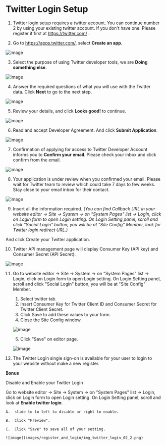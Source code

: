 # Twitter Login Setup

1. Twitter login setup requires a twitter account. You can continue number 2 by using your existing twitter account. If you don't have one. Please register it first at <https://twitter.com/> .

2. Go to <https://apps.twitter.com/>, select **Create an app**.

 ![image](images/login_social_twitter/twitter_2.png)

3. Select the purpose of using Twitter developer tools, we are **Doing something else**.

 ![image](images/login_social_twitter/twitter_3.png)

4. Answer the required questions of what you will use with the Twitter data. Click **Next** to go to the next step.

 ![image](images/login_social_twitter/twitter_4.png)

5. Review your details, and click **Looks good!** to continue.

 ![image](images/login_social_twitter/twitter_5.png)

6. Read and accept Developer Agreement. And click **Submit Application**.

 ![image](images/login_social_twitter/twitter_6.png)

7. Confirmation of applying for access to Twitter Developer Account informs you to **Confirm your email**. Please check your inbox and click confirm from the email.

 ![image](images/login_social_twitter/twitter_7.png)

8. Your application is under review when you confirmed your email. Please wait for Twitter team to review which could take 7 days to few weeks. Stay close to your email inbox for their contact.

 ![image](images/login_social_twitter/twitter_8.png)

9. Insert all the information required. *(You can find Callback URL in your website editor -> Site -> System -> on "System Pages" list -> Login, click on Login form to open Login setting. On Login Setting panel, scroll and click "Social Login" button, you will be at "Site Config" Member, look for Twitter login redirect URL.)*

 And click Create your Twitter application.


10. Twitter API management page will display Consumer Key (API key) and Consumer Secret (API Secret).

 ![image](images/login_social_twitter/twitter_10.png)

11. Go to website editor -> Site -> System -> on "System Pages" list -> Login, click on Login form to open Login setting. On Login Setting panel, scroll and click "Social Login" button, you will be at "Site Config" Member.
    
    1. Select twitter tab.
    2. Insert Consumer Key for Twitter Client ID and Consumer Secret for Twitter Client Secret.
    3. Click Save to add these values to your form.
    4. Close the Site Config window.

    ![image](images/register_and_login/img_twitter_login_01.png)

    5. Click "Save" on editor page.
  
    ![image](images/register_and_login/img_twitter_login_config_03.png)


12. The Twitter Login single sign-on is available for your user to login to your website without make a new register.
    

**Bonus**

Disable and Enable your Twitter Login

Go to website editor -> Site -> System -> on "System Pages" list -> Login, click on Login form to open Login setting. On Login Setting panel, scroll and look at **Enable twitter login**.

    A.  slide to to left to disable or right to enable.

    B.  Click "Preview".

    C.  Click "Save" to save all of your setting.

    ![image](images/register_and_login/img_twitter_login_02_2.png)
